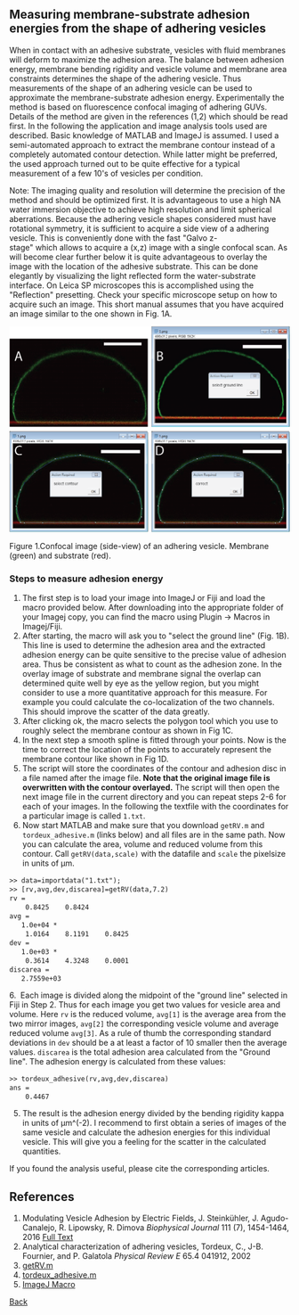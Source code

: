 ## Measuring membrane-substrate adhesion energies from the shape of adhering vesicles

When in contact with an adhesive substrate, vesicles with fluid membranes will deform to maximize the adhesion area.
The balance between adhesion energy, membrane bending rigidity and vesicle volume and membrane area constraints determines the shape
of the adhering vesicle. Thus measurements of the shape of an adhering vesicle can be used to approximate the
membrane-substrate adhesion energy. Experimentally the method is based on fluorescence confocal imaging of adhering GUVs. Details of the method are given in the references (1,2) which should be read first. In the following the application and image analysis tools used are described. Basic knowledge of MATLAB and ImageJ is assumed. I used a semi-automated approach to extract the membrane contour instead of a completely automated contour detection. While latter might be preferred, the used approach turned out to be quite effective for a typical measurement of a few 10's of vesicles per condition.

Note: The imaging quality and resolution will determine the precision of the method and should be optimized first.
It is advantageous to use a high NA water immersion objective to achieve high resolution and limit spherical aberrations.
Because the adhering vesicle shapes considered must have rotational symmetry, it is sufficient to acquire a side view of a adhering vesicle. This is conveniently done with the fast "Galvo z-stage" which allows to acquire a (x,z) image with a single confocal scan. As will become clear further below it is quite advantageous to overlay the image with the location of the adhesive substrate. This can be done elegantly by visualizing the light reflected form the water-substrate interface. On Leica SP microscopes this is accomplished using the "Reflection" presetting. Check your specific microscope setup on how to acquire such an image. This short manual assumes that you have acquired an image similar to the one shown in Fig. 1A.

![Figure 1](adhesionenergy/Figure.png)

Figure 1.Confocal image (side-view) of an adhering vesicle. Membrane (green) and substrate (red).

### Steps to measure adhesion energy ###
1. The first step is to load your image into ImageJ or Fiji and load the macro provided below. After downloading into the appropriate folder of your Imagej copy, you can find the macro using Plugin -> Macros in Imagej/Fiji.
2. After starting, the macro will ask you to "select the ground line" (Fig. 1B). This line is used to determine the adhesion area and the extracted adhesion energy can be quite sensitive to the precise value of adhesion area. Thus be consistent as what to count as the adhesion zone. In the overlay image of substrate and membrane signal the overlap can determined quite well by eye as the yellow region, but you might consider to use a more quantitative approach for this measure. For example you could calculate the co-localization of the two channels. This should improve the scatter of the data greatly.
3. After clicking ok, the macro selects the polygon tool which you use to roughly select the membrane contour as shown in Fig 1C.
4. In the next step a smooth spline is fitted through your points. Now is the time to correct the location of the points to accurately represent the membrane contour like shown in Fig 1D.
6. The script will store the coordinates of the contour and adhesion disc in a file named after the image file. **Note that the original image file is overwritten with the contour overlayed.** The script will then open the next image file in the current directory and you can repeat steps 2-6 for each of your images. In the following the textfile with the coordinates for a particular image is called ```1.txt```.
5. Now start MATLAB and make sure that you download ```getRV.m``` and ```tordeux_adhesive.m``` (links below) and all files are in the same path. Now you can calculate the area, volume and reduced volume from this contour. Call ```getRV(data,scale)``` with the datafile and ```scale``` the pixelsize in units of µm.
```
>> data=importdata("1.txt");
>> [rv,avg,dev,discarea]=getRV(data,7.2)
rv =
    0.8425    0.8424
avg =
   1.0e+04 *
    1.0164    8.1191    0.8425
dev =
   1.0e+03 *
    0.3614    4.3248    0.0001
discarea =
   2.7559e+03
```
6.  Each image is divided along the midpoint of the "ground line" selected in Fiji in Step 2. Thus for each image you get two values for vesicle area and volume. Here ```rv``` is the reduced volume, ```avg[1]``` is the average area from the two mirror images, ```avg[2]``` the corresponding vesicle volume and average reduced volume ```avg[3]```. As a rule of thumb the corresponding standard deviations in ```dev``` should be a at least a factor of 10 smaller then the average values. ```discarea``` is the total adhesion area calculated from the "Ground line". The adhesion energy is calculated from these values:
```
>> tordeux_adhesive(rv,avg,dev,discarea)
ans =
    0.4467
```
5. The result is the adhesion energy divided by the bending rigidity kappa in units of µm^(-2). I recommend to first obtain a series of images of the same vesicle and calculate the adhesion energies for this individual vesicle. This will give you a feeling for the scatter in the calculated quantities.

If you found the analysis useful, please cite the corresponding articles.

## References
1. Modulating Vesicle Adhesion by Electric Fields, J. Steinkühler, J. Agudo-Canalejo, R. Lipowsky, R. Dimova
_Biophysical Journal_ 111 (7), 1454-1464, 2016
[Full Text](https://linkinghub.elsevier.com/retrieve/pii/S0006-3495(16)30751-2)
2. Analytical characterization of adhering vesicles, Tordeux, C., J-B. Fournier, and P. Galatola
_Physical Review E_ 65.4 041912, 2002
2. [getRV.m](adhesionenergy/getRV.m)
2. [tordeux_adhesive.m](adhesionenergy/tordeux_adhesive.m)
3. [ImageJ Macro](adhesionenergy/imagejcontour.ijm)

[Back](http://jansteinkuehler.github.io)
